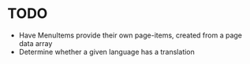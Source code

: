 TODO
==========

* Have MenuItems provide their own page-items, created from a page data array
* Determine whether a given language has a translation